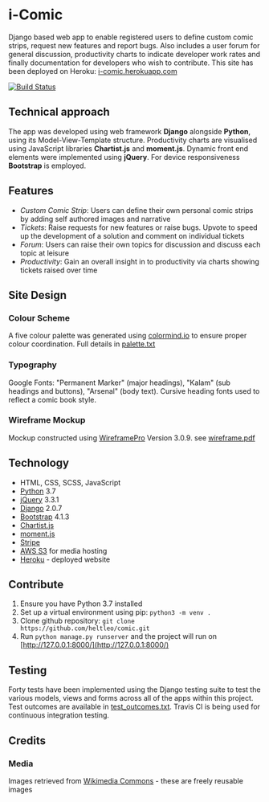 # i-Comic
Django based web app to enable registered users to define custom comic strips, request new features and report bugs. Also includes a user forum for general discussion, productivity charts to indicate developer work rates and finally  documentation for developers who wish to contribute. This site has been deployed on Heroku: [i-comic.herokuapp.com](https://i-comic.herokuapp.com)

[![Build Status](https://travis-ci.org/julian-garcia/i-comic.svg?branch=master)](https://travis-ci.org/julian-garcia/i-comic)

## Technical approach
The app was developed using web framework **Django** alongside **Python**, using its Model-View-Template structure. Productivity charts are visualised using JavaScript libraries **Chartist.js** and **moment.js**. Dynamic front end elements were implemented using **jQuery**. For device responsiveness **Bootstrap** is employed.

## Features
- _Custom Comic Strip_: Users can define their own personal comic strips by adding self authored images and narrative
- _Tickets_: Raise requests for new features or raise bugs. Upvote to speed up the development of a solution and comment on individual tickets
- _Forum_: Users can raise their own topics for discussion and discuss each topic at leisure
- _Productivity_: Gain an overall insight in to productivity via charts showing tickets raised over time

## Site Design

### Colour Scheme
A five colour palette was generated using [colormind.io](colormind.io) to ensure proper colour coordination. Full details in [palette.txt](palette.txt)

### Typography
Google Fonts: "Permanent Marker" (major headings), "Kalam" (sub headings and buttons), "Arsenal" (body text).
Cursive heading fonts used to reflect a comic book style.

### Wireframe Mockup
Mockup constructed using [WireframePro](https://mockflow.com/apps/wireframepro/) Version 3.0.9. see [wireframe.pdf](wireframe.pdf)

## Technology
- HTML, CSS, SCSS, JavaScript
- [Python](https://www.python.org) 3.7
- [jQuery](http://jquery.com) 3.3.1
- [Django](https://www.djangoproject.com) 2.0.7
- [Bootstrap](http://getbootstrap.com) 4.1.3
- [Chartist.js](https://gionkunz.github.io/chartist-js/)
- [moment.js](https://momentjs.com)
- [Stripe](https://js.stripe.com/v2/)
- [AWS S3](https://aws.amazon.com/s3/) for media hosting
- [Heroku](https://www.heroku.com) - deployed website

## Contribute
1. Ensure you have Python 3.7 installed
2. Set up a virtual environment using pip: `python3 -m venv .`
3. Clone github repository: `git clone https://github.com/heltleo/comic.git`
4. Run `python manage.py runserver` and the project will run on [http://127.0.0.1:8000/](http://127.0.0.1:8000/)

## Testing
Forty tests have been implemented using the Django testing suite to test the various models, views and forms across all of the apps within this project. Test outcomes are available in [test_outcomes.txt](test_outcomes.txt). Travis CI is being used for continuous integration testing.

## Credits
### Media
Images retrieved from [Wikimedia Commons](https://commons.wikimedia.org/wiki/Main_Page) - these are freely reusable images
